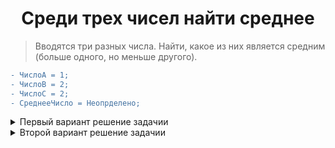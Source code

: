 <h1 align="center">Среди трех чисел найти среднее</h1>
   
> Вводятся три разных числа. Найти, какое из них является средним (больше одного, но меньше другого).
```diff
- ЧислоА = 1; 
- ЧислоВ = 2;
- ЧислоC = 2;
- CреднееЧисло = Неопрделено;
```
<details>
 <summary>Первый вариант решение задачии</summary>
 <p>
	




``` 
Если ЧислоА < ЧислоВ Тогда  
    Если ЧислоА > ЧислоС Тогда  
        СреднееЧисло = ЧислоА;  
    Иначе  
        Если ЧислоВ < ЧислоС Тогда  
            СреднееЧисло = ЧислоВ;  
        Иначе  
            СреднееЧисло = ЧислоС;  
Иначе  
    Если ЧислоС < ЧислоВ Тогда  
        СреднееЧисло = ЧислоВ;  
    Иначе  
        Если ЧислоА < ЧислоС Тогда  
            СреднееЧисло = ЧислоА;  
        Иначе  
            СреднееЧисло = ЧислоС;  


```
 </p>
</details>
	 
<details>
 <summary>Второй вариант решение задачии</summary>
 <p>

``` 
Если ЧислоА < ЧислоВ И ЧислоС > ЧислоВ Тогда
	Сообщить(ЧислоВ);
ИначеЕсли ЧислоВ < ЧислоА И ЧислоА < ЧислоС Тогда
	Сообщить(ЧислоА);
Иначе
	Сообщить(ЧислоС);
КонецЕсли;
``` 
	  </p>
</details>
	 
